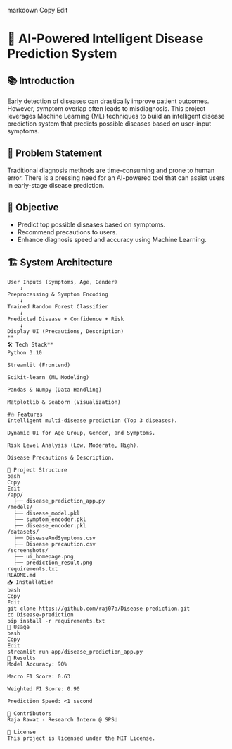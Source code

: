 
markdown
Copy
Edit
# 🤖 AI-Powered Intelligent Disease Prediction System

## 📚 Introduction
Early detection of diseases can drastically improve patient outcomes. However, symptom overlap often leads to misdiagnosis. This project leverages Machine Learning (ML) techniques to build an intelligent disease prediction system that predicts possible diseases based on user-input symptoms.

## 🚀 Problem Statement
Traditional diagnosis methods are time-consuming and prone to human error. There is a pressing need for an AI-powered tool that can assist users in early-stage disease prediction.

## 🎯 Objective
- Predict top possible diseases based on symptoms.
- Recommend precautions to users.
- Enhance diagnosis speed and accuracy using Machine Learning.

## 🏗️ System Architecture

```plaintext
User Inputs (Symptoms, Age, Gender)
    ↓
Preprocessing & Symptom Encoding
    ↓
Trained Random Forest Classifier
    ↓
Predicted Disease + Confidence + Risk
    ↓
Display UI (Precautions, Description)
**
🛠️ Tech Stack**
Python 3.10

Streamlit (Frontend)

Scikit-learn (ML Modeling)

Pandas & Numpy (Data Handling)

Matplotlib & Seaborn (Visualization)

#🔥 Features
Intelligent multi-disease prediction (Top 3 diseases).

Dynamic UI for Age Group, Gender, and Symptoms.

Risk Level Analysis (Low, Moderate, High).

Disease Precautions & Description.

📂 Project Structure
bash
Copy
Edit
/app/
  ├── disease_prediction_app.py
/models/
  ├── disease_model.pkl
  ├── symptom_encoder.pkl
  ├── disease_encoder.pkl
/datasets/
  ├── DiseaseAndSymptoms.csv
  ├── Disease precaution.csv
/screenshots/
  ├── ui_homepage.png
  ├── prediction_result.png
requirements.txt
README.md
📥 Installation
bash
Copy
Edit
git clone https://github.com/raj07a/Disease-prediction.git
cd Disease-prediction
pip install -r requirements.txt
🧠 Usage
bash
Copy
Edit
streamlit run app/disease_prediction_app.py
🎯 Results
Model Accuracy: 90%

Macro F1 Score: 0.63

Weighted F1 Score: 0.90

Prediction Speed: <1 second

👥 Contributors
Raja Rawat - Research Intern @ SPSU

📜 License
This project is licensed under the MIT License.
